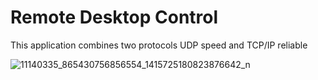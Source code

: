 # Remote Desktop Control
This application combines two protocols UDP speed and TCP/IP reliable

![11140335_865430756856554_1415725180823876642_n](https://user-images.githubusercontent.com/28434531/161217205-e431b253-009e-4794-b93f-e6d7f0175804.png)
